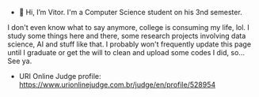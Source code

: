 - 👋 Hi, I’m Vitor. I'm a Computer Science student on his 3nd semester.

I don't even know what to say anymore, college is consuming my life, lol. I study some things here and there, some research projects involving data science, AI and stuff like that. I probably won't frequently update this page until I graduate or get the will to clean and upload some codes I did, so... See ya.


- URI Online Judge profile: https://www.urionlinejudge.com.br/judge/en/profile/528954
